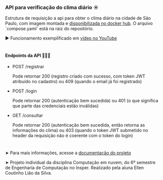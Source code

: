 ### API para verificação do clima diário ☀️

Estrutura de requisição a api para obter o clima diário na cidade de São Paulo, com imagem montada e [disponibilizada no docker hub](https://hub.docker.com/repository/docker/ellencoutinho/api-clima/general). O arquivo 
ˋcompose.yamlˋ está na raiz do repositório.

▶️ Funcionamento exemplificado em [vídeo no YouTube](https://youtu.be/Yaf96xm-prE?si=9MBDJct9iD-eDBg-)
#
#### Endpoints da API 👩🏽‍💻

- POST /registrar

    Pode retornar 200 (registro criado com sucesso, com token JWT atribuído no cadastro) ou 409 (quando o email já foi registrado)

- POST /login
    
    Pode retornar 200 (autenticação bem sucedida) ou 401 (o que significa que parte das credenciais estão inválidas)

- GET /consultar

    Pode retornar 200 (autenticação bem sucedida, então retorna as informações do clima) ou 403 (quando o token JWT submetido no header da requisição não é coerente com o token do login)

#

➤ Para mais informações, acesse a [documentação do projeto](https://ellencoutinho.github.io/api-cloud/endpoints/)

➤ Projeto individual da disciplina Computação em nuvem, do 6º semestre de Engenharia de Computação no Insper. Realizado pela aluna Ellen Coutinho Lião da Silva.